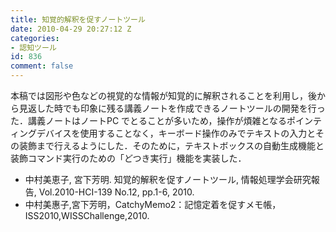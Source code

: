 ```yaml
---
title: 知覚的解釈を促すノートツール
date: 2010-04-29 20:27:12 Z
categories:
- 認知ツール
id: 836
comment: false
---
```


本稿では図形や色などの視覚的な情報が知覚的に解釈されることを利用し，後から見返した時でも印象に残る講義ノートを作成できるノートツールの開発を行った．講義ノートはノートPC でとることが多いため，操作が煩雑となるポインティングデバイスを使用することなく，キーボード操作のみでテキストの入力とその装飾まで行えるようにした．そのために，テキストボックスの自動生成機能と装飾コマンド実行のための「どつき実行」機能を実装した．

*   中村美恵子, 宮下芳明. 知覚的解釈を促すノートツール, 情報処理学会研究報告, Vol.2010-HCI-139 No.12, pp.1-6, 2010.
*   中村美惠子,宮下芳明，CatchyMemo2：記憶定着を促すメモ帳，ISS2010,WISSChallenge,2010.